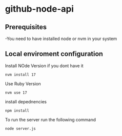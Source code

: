 # github-node-api
## Prerequisites
-You need to have installed node or nvm in your system

## Local enviroment configuration
Install NOde Version if you dont have it

```
nvm install 17
```
Use Ruby Version

```
nvm use 17
```
install depednencies

```
npm install
```
To run the server run the following command

```
node server.js
```
